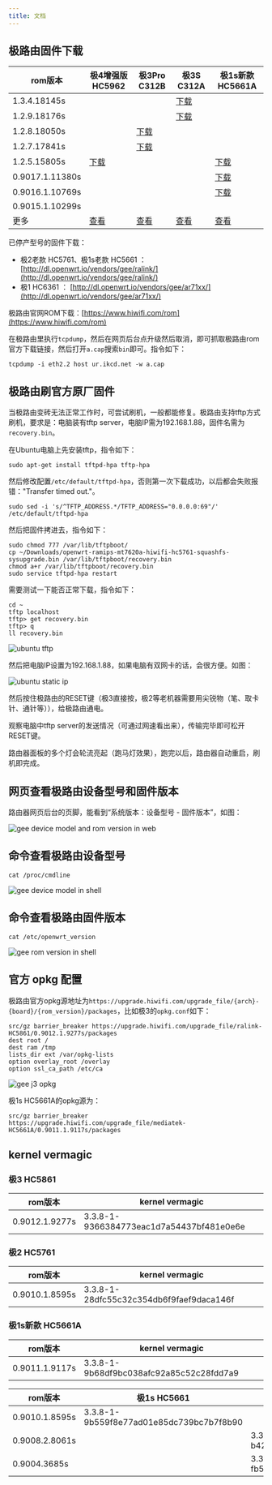 ```yaml
---
title: 文档
---
```


## 极路由固件下载

rom版本        | 极4增强版 HC5962 | 极3Pro C312B | 极3S C312A | 极1s新款 HC5661A
---------------|------------------|------------|--------------|------------------
1.3.4.18145s   | | | [下载](http://ur.ikcd.net/HC5861-sysupgrade-20170505-3733f8d5.bin) |
1.2.9.18176s   | | | [下载](http://ur.ikcd.net/R32-sysupgrade-20170511-4b0dfb78.bin) |
1.2.8.18050s   | | [下载](http://ur.ikcd.net/R33-sysupgrade-20170426-5d75d5b8.bin) | |
1.2.7.17841s   | | [下载](http://ur.ikcd.net/R33-sysupgrade-20170401-4b0804c7.bin) | |
1.2.5.15805s   | [下载](http://ur.ikcd.net/HC5962-sysupgrade-20161108-2c142baf.bin) | | | [下载](http://ur.ikcd.net/HC5661A-sysupgrade-20161108-54c74d04.bin)
0.9017.1.11380s | | | | [下载](http://ur.ikcd.net/HC5661A-sysupgrade-20151225-0c14834a.bin)
0.9016.1.10769s | | | | [下载](http://ur.ikcd.net/HC5661A-sysupgrade-20151119-a92157d2.bin)
0.9015.1.10299s | | |
更多           | [查看](http://dl.openwrt.io/vendors/gee/ralink/) | [查看](http://dl.openwrt.io/vendors/gee/mediatek/) | [查看](http://dl.openwrt.io/vendors/gee/ralink/) | [查看](http://dl.openwrt.io/vendors/gee/mediatek/)


已停产型号的固件下载：

 * 极2老款 HC5761、极1s老款 HC5661 ： [http://dl.openwrt.io/vendors/gee/ralink/](http://dl.openwrt.io/vendors/gee/ralink/)
 * 极1 HC6361 ： [http://dl.openwrt.io/vendors/gee/ar71xx/](http://dl.openwrt.io/vendors/gee/ar71xx/)

极路由官网ROM下载：[https://www.hiwifi.com/rom](https://www.hiwifi.com/rom)

在极路由里执行`tcpdump`，然后在网页后台点升级然后取消，即可抓取极路由rom官方下载链接，然后打开`a.cap`搜索`bin`即可。指令如下：

```
tcpdump -i eth2.2 host ur.ikcd.net -w a.cap
```

## 极路由刷官方原厂固件

当极路由变砖无法正常工作时，可尝试刷机，一般都能修复。极路由支持tftp方式刷机，要求是：电脑装有tftp server，电脑IP需为192.168.1.88，固件名需为`recovery.bin`。

在Ubuntu电脑上先安装tftp，指令如下：

```
sudo apt-get install tftpd-hpa tftp-hpa
```

然后修改配置`/etc/default/tftpd-hpa`，否则第一次下载成功，以后都会失败报错："Transfer timed out."。

```
sudo sed -i 's/^TFTP_ADDRESS.*/TFTP_ADDRESS="0.0.0.0:69"/' /etc/default/tftpd-hpa
```

然后把固件拷进去，指令如下：

```
sudo chmod 777 /var/lib/tftpboot/
cp ~/Downloads/openwrt-ramips-mt7620a-hiwifi-hc5761-squashfs-sysupgrade.bin /var/lib/tftpboot/recovery.bin
chmod a+r /var/lib/tftpboot/recovery.bin
sudo service tftpd-hpa restart
```

需要测试一下能否正常下载，指令如下：

```
cd ~
tftp localhost
tftp> get recovery.bin
tftp> q
ll recovery.bin
```

![ubuntu tftp](images/ubuntu-tftp.png)

然后把电脑IP设置为192.168.1.88，如果电脑有双网卡的话，会很方便。如图：

![ubuntu static ip](images/ubuntu-static-ip.png)

然后按住极路由的RESET键（极3直接按，极2等老机器需要用尖锐物（笔、取卡针、通针等）），给极路由通电。

观察电脑中tftp server的发送情况（可通过网速看出来），传输完毕即可松开RESET键。

路由器面板的多个灯会轮流亮起（跑马灯效果），跑完以后，路由器自动重启，刷机即完成。

## 网页查看极路由设备型号和固件版本

路由器网页后台的页脚，能看到“系统版本：设备型号 - 固件版本”，如图：

![gee device model and rom version in web](images/gee-device-model-and-rom-version-in-web.png)

## 命令查看极路由设备型号

```
cat /proc/cmdline
```

![gee device model in shell](images/gee-device-model-in-shell.png)

## 命令查看极路由固件版本

```
cat /etc/openwrt_version
```

![gee rom version in shell](images/gee-rom-version-in-shell.png)

## 官方 opkg 配置

极路由官方opkg源地址为`https://upgrade.hiwifi.com/upgrade_file/{arch}-{board}/{rom_version}/packages`，比如极3的`opkg.conf`如下：

```
src/gz barrier_breaker https://upgrade.hiwifi.com/upgrade_file/ralink-HC5861/0.9012.1.9277s/packages
dest root /
dest ram /tmp
lists_dir ext /var/opkg-lists
option overlay_root /overlay
option ssl_ca_path /etc/ca
```

![gee j3 opkg](images/gee-j3-opkg.png)

极1s HC5661A的opkg源为：

```
src/gz barrier_breaker https://upgrade.hiwifi.com/upgrade_file/mediatek-HC5661A/0.9011.1.9117s/packages
```

## kernel vermagic

### 极3 HC5861

rom版本        | kernel vermagic
---------------|----------------
0.9012.1.9277s | 3.3.8-1-9366384773eac1d7a54437bf481e0e6e

### 极2 HC5761

rom版本        | kernel vermagic
---------------|----------------
0.9010.1.8595s | 3.3.8-1-28dfc55c32c354db6f9faef9daca146f

### 极1s新款 HC5661A

rom版本        | kernel vermagic
---------------|----------------
0.9011.1.9117s | 3.3.8-1-9b68df9bc038afc92a85c52c28fdd7a9


rom版本        | 极1s HC5661 | 极1 HC6361
---------------|-------------|------------
0.9010.1.8595s | 3.3.8-1-9b559f8e77ad01e85dc739bc7b7f8b90 |
0.9008.2.8061s | | 3.3.8-1-b4233d54b1c65faf7ee539e246a3a6ff
0.9004.3685s   | | 3.3.8-1-fb5489e31e5354c05e417dc9e153f815

<div id="comments" data-thread-key="docs-gee"></div>
